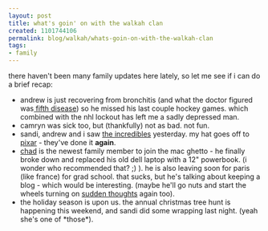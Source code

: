 ```yaml
--- 
layout: post
title: what's goin' on with the walkah clan
created: 1101744106
permalink: blog/walkah/whats-goin-on-with-the-walkah-clan
tags: 
- family
---
```

<p>
there haven't been many family updates here lately, so let me see if i can do a brief recap:
</p><ul>
<li>andrew is just recovering from bronchitis (and what the doctor figured was<a href="http://en.wikipedia.org/wiki/Fifth_disease" title="Wikipedia entry for fifth disease"> fifth disease</a>) so he missed his last couple hockey games. which combined with the nhl lockout has left me a sadly depressed man.</li>
<li>camryn was sick too, but (thankfully) not as bad. not fun.</li>
<li>sandi, andrew and i saw <a href="http://disney.go.com/disneypictures/incredibles/index.html">the incredibles</a> yesterday. my hat goes off to <a href="http://www.pixar.com/" title="Pixar animation studios">pixar</a> - they've done it <strong>again</strong>.</li>
<li><a href="http://www.sudden-thoughts.com/" title="charles walker - sudden thoughts">chad</a> is the newest family member to join the mac ghetto - he finally broke down and replaced his old dell laptop with a 12" powerbook. (i wonder who recommended that? ;) ). he is also leaving soon for paris (like france) for grad school. that sucks, but he's talking about keeping a blog - which would be interesting. (maybe he'll go nuts and start the wheels turning on <a href="http://www.sudden-thoughts.com/" title="charles walker - sudden thoughts">sudden thoughts</a> again too).</li>
<li>the holiday season is upon us. the annual christmas tree hunt is happening this weekend, and sandi did some wrapping last night. (yeah she's one of *those*).</li>
</ul>
